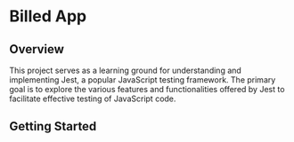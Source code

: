 # Billed App

## Overview

This project serves as a learning ground for understanding and implementing Jest, a popular JavaScript testing framework. The primary goal is to explore the various features and functionalities offered by Jest to facilitate effective testing of JavaScript code.

## Getting Started

